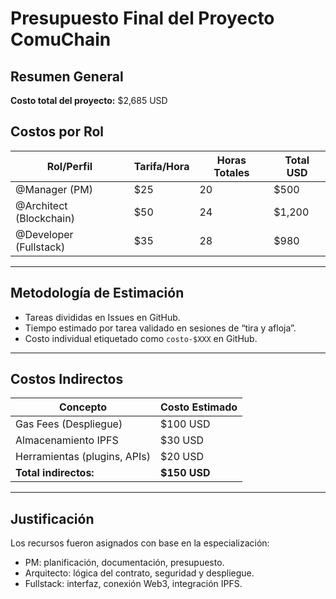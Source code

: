 # Presupuesto Final del Proyecto ComuChain

## Resumen General
**Costo total del proyecto:** $2,685 USD

##  Costos por Rol

| Rol/Perfil           | Tarifa/Hora | Horas Totales | Total USD |
|----------------------|-------------|----------------|-----------|
| @Manager (PM)        | $25         | 20             | $500      |
| @Architect (Blockchain) | $50     | 24             | $1,200    |
| @Developer (Fullstack)  | $35     | 28             | $980      |

---

##  Metodología de Estimación
- Tareas divididas en Issues en GitHub.
- Tiempo estimado por tarea validado en sesiones de “tira y afloja”.
- Costo individual etiquetado como `costo-$XXX` en GitHub.

---

## Costos Indirectos
| Concepto                    | Costo Estimado |
|-----------------------------|----------------|
| Gas Fees (Despliegue)       | $100 USD       |
| Almacenamiento IPFS         | $30 USD        |
| Herramientas (plugins, APIs)| $20 USD        |
| **Total indirectos:**       | **$150 USD**   |

---

##  Justificación
Los recursos fueron asignados con base en la especialización:
- PM: planificación, documentación, presupuesto.
- Arquitecto: lógica del contrato, seguridad y despliegue.
- Fullstack: interfaz, conexión Web3, integración IPFS.
